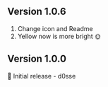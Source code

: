 ## Version 1.0.6

1. Change icon and Readme
2. Yellow now is more bright 🌞

## Version 1.0.0

🎉 Initial release - d0sse

